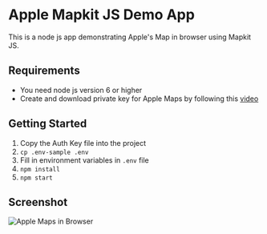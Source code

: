 # Apple Mapkit JS Demo App

This is a node js app demonstrating Apple's Map in browser using Mapkit JS.

## Requirements

* You need node js version 6 or higher
* Create and download private key for Apple Maps by following this [video](https://developer.apple.com/videos/play/wwdc2018/508/)

## Getting Started

1. Copy the Auth Key file into the project
1. `cp .env-sample .env`
1. Fill in environment variables in `.env` file
1. `npm install`
1. `npm start`

## Screenshot

![Apple Maps in Browser](https://user-images.githubusercontent.com/498669/41072400-7fe5baca-69cb-11e8-936c-d951eff1304b.png)
